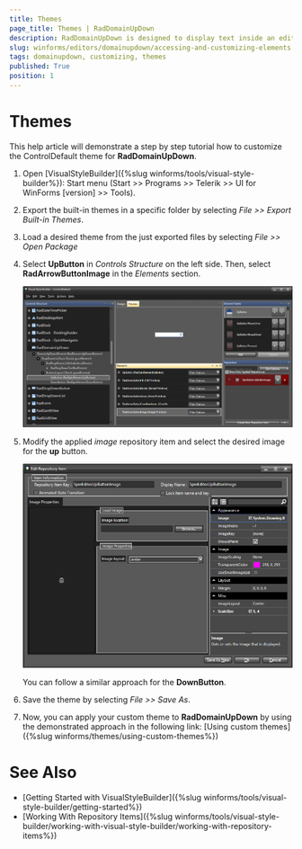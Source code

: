 ```yaml
---
title: Themes
page_title: Themes | RadDomainUpDown
description: RadDomainUpDown is designed to display text inside an editor like a text-box and sets a text string from a list of choices. 
slug: winforms/editors/domainupdown/accessing-and-customizing-elements
tags: domainupdown, customizing, themes
published: True
position: 1 
---
```


# Themes

This help article will demonstrate a step by step tutorial how to customize the ControlDefault theme for **RadDomainUpDown**. 

1. Open [VisualStyleBuilder]({%slug winforms/tools/visual-style-builder%}): Start menu (Start >> Programs >> Telerik >> UI for WinForms [version] >> Tools).

1. Export the built-in themes in a specific folder by selecting *File >> Export Built-in Themes*.

1. Load a desired theme from the just exported files by selecting *File >> Open Package*

1. Select **UpButton** in *Controls Structure* on the left side. Then, select **RadArrowButtonImage** in the *Elements* section.

	![domainupdown-customizing-appearance-themes 001](images/domainupdown-customizing-appearance-themes001.png)

1. Modify the applied *image* repository item and select the desired image for the **up** button. 

	![domainupdownt-customizing-appearance-themes 002](images/domainupdown-customizing-appearance-themes002.png)
	
	You can follow a similar approach for the **DownButton**.

1. Save the theme by selecting *File >> Save As*.

1. Now, you can apply your custom theme to **RadDomainUpDown** by using the demonstrated approach in the following link: [Using custom themes]({%slug winforms/themes/using-custom-themes%})

# See Also 

* [Getting Started with VisualStyleBuilder]({%slug winforms/tools/visual-style-builder/getting-started%})
* [Working With Repository Items]({%slug winforms/tools/visual-style-builder/working-with-visual-style-builder/working-with-repository-items%})